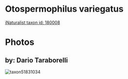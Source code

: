
Otospermophilus variegatus
==========================
  
[iNaturalist taxon id: 180008](https://www.inaturalist.org/taxa/180008)
# Photos

## by: Dario Taraborelli
  
![taxon51831034](https://inaturalist-open-data.s3.amazonaws.com/photos/56007082/medium.jpg)